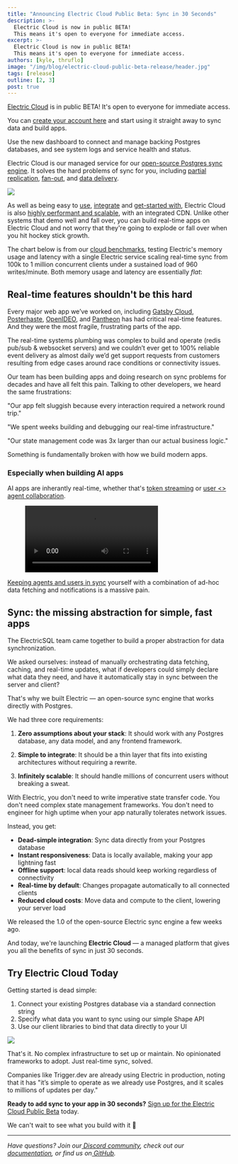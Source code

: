 ```yaml
---
title: "Announcing Electric Cloud Public Beta: Sync in 30 Seconds"
description: >-
  Electric Cloud is now in public BETA!
  This means it's open to everyone for immediate access.
excerpt: >-
  Electric Cloud is now in public BETA!
  This means it's open to everyone for immediate access.
authors: [kyle, thruflo]
image: "/img/blog/electric-cloud-public-beta-release/header.jpg"
tags: [release]
outline: [2, 3]
post: true
---
```


<script setup>
  import ScalabilityChart from '../../src/components/ScalabilityChart.vue'
</script>

[Electric Cloud](https://dashboard.electric-sql.cloud) is in public BETA! It's open to everyone for immediate access.

You can [create your account here](https://dashboard.electric-sql.cloud) and start using it straight away to sync data and build apps.

Use the new dashboard to connect and manage backing Postgres databases, and see system logs and service health and status.

Electric Cloud is our managed service for our [open-source Postgres sync engine](https://electric-sql.com/). It solves the hard problems of sync for you, including [partial replication](https://electric-sql.com/docs/guides/shapes), [fan-out](https://electric-sql.com/docs/api/http#caching), and [data delivery](https://electric-sql.com/docs/api/http).

<a href="https://dashboard.electric-sql.cloud" class="no-visual">
  <img src="/img/blog/electric-cloud-public-beta-release/dashboard.png" />
</a>

As well as being easy to [use](/docs/intro), [integrate](/blog/2024/11/21/local-first-with-your-existing-api) and [get-started with](/docs/quickstart), Electric Cloud is also [highly performant and scalable](/docs/reference/benchmarks#cloud), with an integrated CDN. Unlike other systems that demo well and fall over, you can build real-time apps on Electric Cloud and not worry that they're going to explode or fall over when you hit hockey stick growth.

The chart below is from our [cloud benchmarks](/docs/reference/benchmarks#cloud), testing Electric's memory usage and latency with a single Electric service scaling real-time sync from 100k to 1 million concurrent clients under a sustained load of 960 writes/minute. Both memory usage and latency are essentially <em>flat</em>:

<figure>
  <ScalabilityChart />
</figure>

## Real-time features shouldn't be this hard

Every major web app we’ve worked on, including [Gatsby Cloud](https://www.gatsbyjs.com/docs/reference/cloud/what-is-gatsby-cloud/), [Posterhaste](https://www.posterhaste.com/), [OpenIDEO](https://www.openideo.com/), and [Pantheon](https://pantheon.io/) has had critical real-time features. And they were the most fragile, frustrating parts of the app.

The real-time systems plumbing was complex to build and operate (redis pub/sub & websocket servers) and we couldn’t ever get to 100% reliable event delivery as almost daily we’d get support requests from customers resulting from edge cases around race conditions or connectivity issues.

Our team has been building apps and doing research on sync problems for decades and have all felt this pain. Talking to other developers, we heard the same frustrations:

"Our app felt sluggish because every interaction required a network round trip."

"We spent weeks building and debugging our real-time infrastructure."

"Our state management code was 3x larger than our actual business logic."

Something is fundamentally broken with how we build modern apps.

### Especially when building AI apps

AI apps are inherantly real-time, whether that's [token streaming](/blog/2025/04/09/building-ai-apps-on-sync#resumability) or [user <> agent collaboration](/blog/2025/04/09/building-ai-apps-on-sync#collaboration).

<figure>
  <video controls preload="auto" class="wide">
    <source src="https://electric-sql-blog-assets.s3.us-east-1.amazonaws.com/building-collaborative-ai-apps-on-sync/multi-user-1080.mp4" />
  </video>
</figure>

[Keeping agents and users in sync](/blog/2025/04/09/building-ai-apps-on-sync) yourself with a combination of ad-hoc data fetching and notifications is a massive pain.

## Sync: the missing abstraction for simple, fast apps

The ElectricSQL team came together to build a proper abstraction for data synchronization.

We asked ourselves: instead of manually orchestrating data fetching, caching, and real-time updates, what if developers could simply declare what data they need, and have it automatically stay in sync between the server and client?

That's why we built Electric — an open-source sync engine that works directly with Postgres.

We had three core requirements:

1. **Zero assumptions about your stack**: It should work with any Postgres database, any data model, and any frontend framework.

2. **Simple to integrate**: It should be a thin layer that fits into existing architectures without requiring a rewrite.

3. **Infinitely scalable**: It should handle millions of concurrent users without breaking a sweat.

With Electric, you don't need to write imperative state transfer code. You don't need complex state management frameworks. You don't need to engineer for high uptime when your app naturally tolerates network issues.

Instead, you get:

* **Dead-simple integration**: Sync data directly from your Postgres database
* **Instant responsiveness**: Data is locally available, making your app lightning fast
* **Offline support**: local data reads should keep working regardless of connectivity
* **Real-time by default**: Changes propagate automatically to all connected clients
* **Reduced cloud costs**: Move data and compute to the client, lowering your server load

We released the 1.0 of the open-source Electric sync engine a few weeks ago.

And today, we're launching **Electric Cloud** — a managed platform that gives you all the benefits of sync in just 30 seconds.

## **Try Electric Cloud Today**

Getting started is dead simple:

1. Connect your existing Postgres database via a standard connection string
2. Specify what data you want to sync using our simple Shape API
3. Use our client libraries to bind that data directly to your UI

<img src="/img/blog/electric-cloud-public-beta-release/dashboard.png" />

That's it. No complex infrastructure to set up or maintain. No opinionated frameworks to adopt. Just real-time sync, solved.

Companies like Trigger.dev are already using Electric in production, noting that it has "it’s simple to operate as we already use Postgres, and it scales to millions of updates per day."

**Ready to add sync to your app in 30 seconds?** [Sign up for the Electric Cloud Public Beta](https://dashboard.electric-sql.cloud) today.

We can't wait to see what you build with it 🚀

---

*Have questions? Join our[ Discord community](https://discord.gg/electric), check out our[ documentation](https://electric-sql.com/docs), or find us on[ GitHub](https://github.com/electric-sql/electric).*


